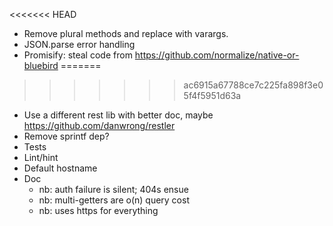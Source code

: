 <<<<<<< HEAD
- Remove plural methods and replace with varargs.
- JSON.parse error handling
- Promisify: steal code from https://github.com/normalize/native-or-bluebird
=======
>>>>>>> ac6915a67788ce7c225fa898f3e05f4f5951d63a
- Use a different rest lib with better doc, maybe https://github.com/danwrong/restler
- Remove sprintf dep?
- Tests
- Lint/hint
- Default hostname
- Doc
	- nb: auth failure is silent; 404s ensue
	- nb: multi-getters are o(n) query cost
	- nb: uses https for everything